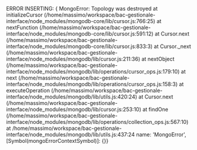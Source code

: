 ERROR INSERTING: { MongoError: Topology was destroyed
    at initializeCursor (/home/massimo/workspace/bac-gestionale-interface/node_modules/mongodb-core/lib/cursor.js:766:25)
    at nextFunction (/home/massimo/workspace/bac-gestionale-interface/node_modules/mongodb-core/lib/cursor.js:591:12)
    at Cursor.next (/home/massimo/workspace/bac-gestionale-interface/node_modules/mongodb-core/lib/cursor.js:833:3)
    at Cursor._next (/home/massimo/workspace/bac-gestionale-interface/node_modules/mongodb/lib/cursor.js:211:36)
    at nextObject (/home/massimo/workspace/bac-gestionale-interface/node_modules/mongodb/lib/operations/cursor_ops.js:179:10)
    at next (/home/massimo/workspace/bac-gestionale-interface/node_modules/mongodb/lib/operations/cursor_ops.js:158:3)
    at executeOperation (/home/massimo/workspace/bac-gestionale-interface/node_modules/mongodb/lib/utils.js:420:24)
    at Cursor.next (/home/massimo/workspace/bac-gestionale-interface/node_modules/mongodb/lib/cursor.js:253:10)
    at findOne (/home/massimo/workspace/bac-gestionale-interface/node_modules/mongodb/lib/operations/collection_ops.js:567:10)
    at /home/massimo/workspace/bac-gestionale-interface/node_modules/mongodb/lib/utils.js:437:24 name: 'MongoError', [Symbol(mongoErrorContextSymbol)]: {}}


